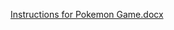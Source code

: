 [Instructions for Pokemon Game.docx](https://github.com/MQian21/PokemonGame/files/8695626/Instructions.for.Pokemon.Game.docx)
